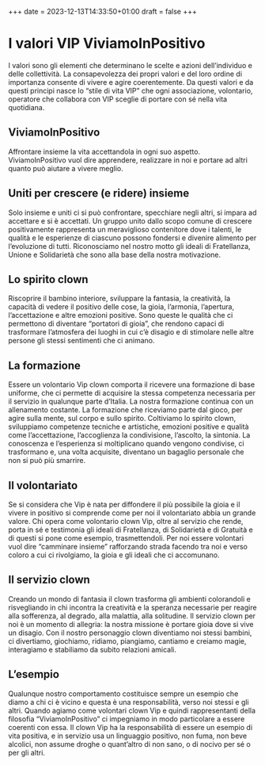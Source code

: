 +++
date = 2023-12-13T14:33:50+01:00
draft = false
+++

# I valori VIP ViviamoInPositivo

I valori sono gli elementi che determinano le scelte e azioni dell’individuo e delle collettività. La consapevolezza dei propri valori e del loro ordine di importanza consente di vivere e agire coerentemente.
Da questi valori e da questi principi nasce lo “stile di vita VIP” che ogni associazione, volontario, operatore che collabora con VIP sceglie di portare con sé nella vita quotidiana.

## ViviamoInPositivo
Affrontare insieme la vita accettandola in ogni suo aspetto.
ViviamoInPositivo vuol dire apprendere, realizzare in noi e portare ad altri quanto può aiutare a vivere meglio.

## Uniti per crescere (e ridere) insieme
Solo insieme e uniti ci si può confrontare, specchiare negli altri, si impara ad accettare e si è accettati.
Un gruppo unito dallo scopo comune di crescere positivamente rappresenta un meraviglioso contenitore dove i talenti, le qualità e le esperienze di ciascuno possono fondersi e divenire alimento per l’evoluzione di tutti. Riconosciamo nel nostro motto gli ideali di Fratellanza, Unione e Solidarietà che sono alla base della nostra motivazione.

## Lo spirito clown
Riscoprire il bambino interiore, sviluppare la fantasia, la creatività, la capacità di vedere il positivo delle cose, la gioia, l’armonia, l’apertura, l’accettazione e altre emozioni positive. Sono queste le qualità che ci permettono di diventare “portatori di gioia”, che rendono capaci di trasformare l’atmosfera dei luoghi in cui c’è disagio e di stimolare nelle altre persone gli stessi sentimenti che ci animano.

## La formazione
Essere un volontario Vip clown comporta il ricevere una formazione di base uniforme, che ci permette di acquisire la stessa competenza necessaria per il servizio in qualunque parte d’Italia. La nostra formazione continua con un allenamento costante.
La formazione che riceviamo parte dal gioco, per agire sulla mente, sul corpo e sullo spirito. Coltiviamo lo spirito clown, sviluppiamo competenze tecniche e artistiche, emozioni positive e qualità come l’accettazione, l’accoglienza la condivisione, l’ascolto, la sintonia.
La conoscenza e l’esperienza si moltiplicano quando vengono condivise, ci trasformano e, una volta acquisite, diventano un bagaglio personale che non si può più smarrire.

## Il volontariato
Se si considera che Vip è nata per diffondere il più possibile la gioia e il vivere in positivo si comprende come per noi il volontariato abbia un grande valore. Chi opera come volontario clown Vip, oltre al servizio che rende, porta in sé e testimonia gli ideali di Fratellanza, di Solidarietà e di Gratuità e di questi si pone come esempio, trasmettendoli.
Per noi essere volontari vuol dire “camminare insieme” rafforzando strada facendo tra noi e verso coloro a cui ci rivolgiamo, la gioia e gli ideali che ci accomunano.

## Il servizio clown
Creando un mondo di fantasia il clown trasforma gli ambienti colorandoli e risvegliando in chi incontra la creatività e la speranza necessarie per reagire alla sofferenza, al degrado, alla malattia, alla solitudine.
Il servizio clown per noi è un momento di allegria: la nostra missione è portare gioia dove si vive un disagio. Con il nostro personaggio clown diventiamo noi stessi bambini, ci divertiamo, giochiamo, ridiamo, piangiamo, cantiamo e creiamo magie, interagiamo e stabiliamo da subito relazioni amicali.

## L’esempio
Qualunque nostro comportamento costituisce sempre un esempio che diamo a chi ci è vicino e questa è una responsabilità, verso noi stessi e gli altri. Quando agiamo come volontari clown Vip e quindi rappresentanti della filosofia “ViviamoInPositivo” ci impegniamo in modo particolare a essere coerenti con essa. Il clown Vip ha la responsabilità di essere un esempio di vita positiva, e in servizio usa un linguaggio positivo, non fuma, non beve alcolici, non assume droghe o quant’altro di non sano, o di nocivo per sé o per gli altri.